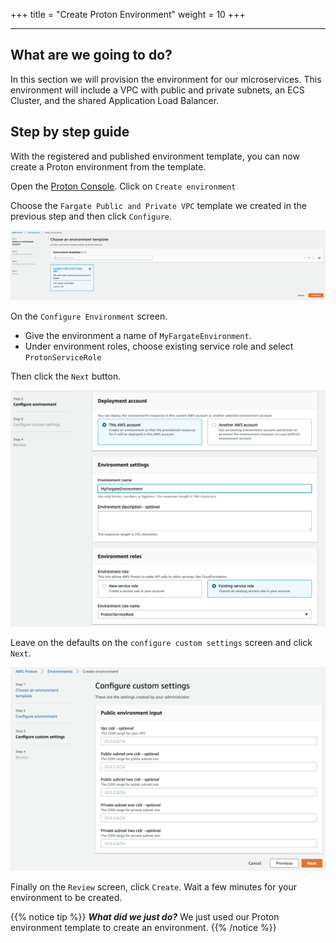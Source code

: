 +++
title = "Create Proton Environment"
weight = 10
+++

---

## What are we going to do?
In this section we will provision the environment for our microservices.
This environment will include a VPC with public and private subnets, an ECS Cluster, and the shared Application Load Balancer.

## Step by step guide


With the registered and published environment template, you can now create a Proton environment from the template.

Open the [Proton Console](https://console.aws.amazon.com/proton/home#/environments).
Click on ```Create environment```

Choose the ```Fargate Public and Private VPC``` template we created in the previous step and then click ```Configure```.

![ProtonEnvironmentTemplate](images/10_environment-template.png)

On the ```Configure Environment``` screen.
 - Give the environment a name of ```MyFargateEnvironment```.
 - Under environment roles, choose existing service role and select ```ProtonServiceRole```

Then click the ```Next``` button.

![ConfigureEnvironment](images/10_configure-environment.png)

Leave on the defaults on the ```configure custom settings``` screen and click ```Next```.

![CustomEnvironment](images/10_environment_custom.png)

Finally on the ```Review``` screen, click ```Create```.
Wait a few minutes for your environment to be created.

{{% notice tip %}}
***What did we just do?***
We just used our Proton environment template to create an environment.
{{% /notice %}}
